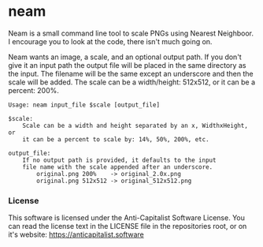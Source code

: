# neam
Neam is a small command line tool to scale PNGs using Nearest Neighboor. I encourage you to look at the code, there isn't much going on.

Neam wants an image, a scale, and an optional output path. If you don't give it an input path the output file will be placed in the same directory as the input. The filename will be the same except an underscore and then the scale will be added. The scale can be a width/height: 512x512, or it can be a percent: 200%.

```
Usage: neam input_file $scale [output_file]

$scale:
	Scale can be a width and height separated by an x, WidthxHeight, or
	it can be a percent to scale by: 14%, 50%, 200%, etc.

output_file:
	If no output path is provided, it defaults to the input
	file name with the scale appended after an underscore.
		original.png 200%    -> original_2.0x.png
		original.png 512x512 -> original_512x512.png
```

### License
This software is licensed under the Anti-Capitalist Software License. You can read the license text in the LICENSE file in the repositories root, or on it's website: <https://anticapitalist.software>